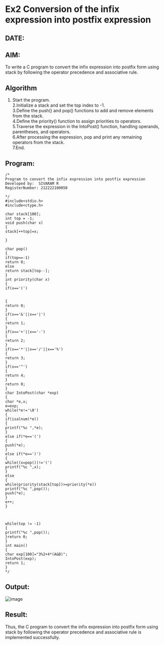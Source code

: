 # Ex2 Conversion of the infix expression into postfix expression
## DATE:
## AIM:
To write a C program to convert the infix expression into postfix form using stack by following the operator precedence and associative rule.

## Algorithm                                  
1. Start the program.                                                    
2.Initialize a stack and set the top index to -1.                                                          
3.Define the push() and pop() functions to add and remove elements from the stack.                                                            
4.Define the priority() function to assign priorities to operators.                                                                    
5.Traverse the expression in the IntoPost() function, handling operands, parentheses, and operators.                                                              
6.After processing the expression, pop and print any remaining operators from the stack.                                
7.End.
  
## Program:
```
/*
Program to convert the infix expression into postfix expression
Developed by:  SIVARAM R
RegisterNumber: 212222100050

*/
#include<stdio.h> 
#include<ctype.h> 
 
char stack[100]; 
int top = -1; 
void push(char x) 
{ 
stack[++top]=x; 
 
} 
 
char pop() 
{ 
if(top==-1) 
return 0; 
else 
return stack[top--]; 
} 
int priority(char x) 
{ 
if(x=='(') 
  
  
{ 
return 0; 
} 
if(x=='&'||x=='|') 
{ 
return 1; 
} 
if(x=='+'||x=='-') 
{ 
return 2; 
} 
if(x=='*'||x=='/'||x=='%') 
{ 
return 3; 
} 
if(x=='^') 
{ 
return 4; 
} 
return 0; 
} 
char IntoPost(char *exp) 
{ 
char *e,x; 
e=exp; 
while(*e!='\0') 
{ 
if(isalnum(*e)) 
{ 
printf("%c ",*e); 
} 
else if(*e=='(') 
{ 
push(*e); 
} 
else if(*e==')') 
{ 
while((x=pop())!='(') 
printf("%c ",x); 
} 
else 
{ 
while(priority(stack[top])>=priority(*e)) 
printf("%c ",pop()); 
push(*e); 
} 
e++; 
} 
  
  
 
while(top != -1) 
{ 
printf("%c ",pop()); 
}return 0; 
} 
int main() 
{ 
char exp[100]="3%2+4*(A&B)"; 
IntoPost(exp); 
return 1; 
}  
*/
```

## Output:

![image](https://github.com/user-attachments/assets/7baf42b1-800f-4019-9547-3b424f35b39a)


## Result:
Thus, the C program to convert the infix expression into postfix form using stack by following the operator precedence and associative rule is implemented successfully.
